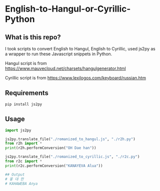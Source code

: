# English-to-Hangul-or-Cyrillic-Python
## What is this repo?
I took scripts to convert English to Hangul, English to Cyrillic, used js2py as a wrapper to run these Javascript snippets in Python.

Hangul script is from
https://www.mauvecloud.net/charsets/hangulgenerator.html

Cyrillic script is from
https://www.lexilogos.com/keyboard/russian.htm

## Requirements
```pip install js2py```


## Usage
```python
import js2py

js2py.translate_file("./romanized_to_hangul.js", "./r2h.py")
from r2h import *
print(r2h.performConversion("OH Dae han"))

js2py.translate_file("./romanized_to_cyrillic.js", "./r2c.py")
from r2c import *
print(r2c.performConversion("KANAYEVA Alua"))

## Output
# 옿 대 한
# КАНАЫЕВА Алуа

```
